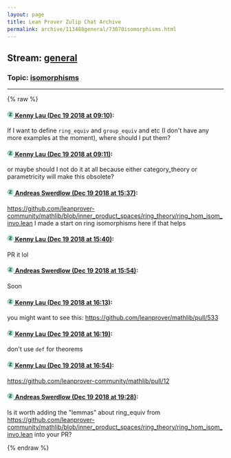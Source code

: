 ```yaml
---
layout: page
title: Lean Prover Zulip Chat Archive 
permalink: archive/113488general/73070isomorphisms.html
---
```


## Stream: [general](index.html)
### Topic: [isomorphisms](73070isomorphisms.html)

---


{% raw %}
#### [![Click to go to Zulip](../../assets/img/zulip2.png) Kenny Lau (Dec 19 2018 at 09:10)](https://leanprover.zulipchat.com/#narrow/stream/113488-general/topic/isomorphisms/near/152166179):
If I want to define `ring_equiv` and `group_equiv` and etc (I don't have any more examples at the moment), where should I put them?

#### [![Click to go to Zulip](../../assets/img/zulip2.png) Kenny Lau (Dec 19 2018 at 09:11)](https://leanprover.zulipchat.com/#narrow/stream/113488-general/topic/isomorphisms/near/152166189):
or maybe should I not do it at all because either category_theory or parametricity will make this obsolete?

#### [![Click to go to Zulip](../../assets/img/zulip2.png) Andreas Swerdlow (Dec 19 2018 at 15:37)](https://leanprover.zulipchat.com/#narrow/stream/113488-general/topic/isomorphisms/near/152186538):
https://github.com/leanprover-community/mathlib/blob/inner_product_spaces/ring_theory/ring_hom_isom_invo.lean 
I made a start on ring isomorphisms here if that helps

#### [![Click to go to Zulip](../../assets/img/zulip2.png) Kenny Lau (Dec 19 2018 at 15:40)](https://leanprover.zulipchat.com/#narrow/stream/113488-general/topic/isomorphisms/near/152186716):
PR it lol

#### [![Click to go to Zulip](../../assets/img/zulip2.png) Andreas Swerdlow (Dec 19 2018 at 15:54)](https://leanprover.zulipchat.com/#narrow/stream/113488-general/topic/isomorphisms/near/152187700):
Soon

#### [![Click to go to Zulip](../../assets/img/zulip2.png) Kenny Lau (Dec 19 2018 at 16:13)](https://leanprover.zulipchat.com/#narrow/stream/113488-general/topic/isomorphisms/near/152189149):
you might want to see this: https://github.com/leanprover/mathlib/pull/533

#### [![Click to go to Zulip](../../assets/img/zulip2.png) Kenny Lau (Dec 19 2018 at 16:19)](https://leanprover.zulipchat.com/#narrow/stream/113488-general/topic/isomorphisms/near/152189637):
don't use `def` for theorems

#### [![Click to go to Zulip](../../assets/img/zulip2.png) Kenny Lau (Dec 19 2018 at 16:54)](https://leanprover.zulipchat.com/#narrow/stream/113488-general/topic/isomorphisms/near/152192151):
https://github.com/leanprover-community/mathlib/pull/12

#### [![Click to go to Zulip](../../assets/img/zulip2.png) Andreas Swerdlow (Dec 19 2018 at 19:28)](https://leanprover.zulipchat.com/#narrow/stream/113488-general/topic/isomorphisms/near/152202430):
Is it worth adding the "lemmas" about ring_equiv from https://github.com/leanprover-community/mathlib/blob/inner_product_spaces/ring_theory/ring_hom_isom_invo.lean into your PR?


{% endraw %}
